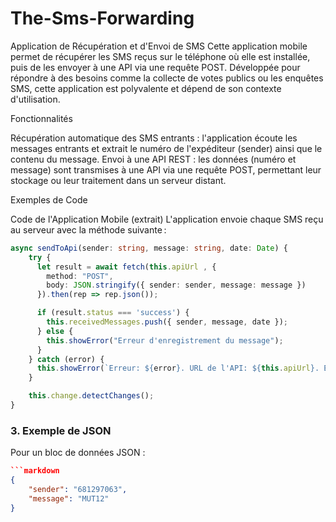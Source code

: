 # The-Sms-Forwarding

Application de Récupération et d'Envoi de SMS
Cette application mobile permet de récupérer les SMS reçus sur le téléphone où elle est installée, puis de les envoyer à une API via une requête POST. Développée pour répondre à des besoins comme la collecte de votes publics ou les enquêtes SMS, cette application est polyvalente et dépend de son contexte d'utilisation.

Fonctionnalités

Récupération automatique des SMS entrants : l'application écoute les messages entrants et extrait le numéro de l'expéditeur (sender) ainsi que le contenu du message.
Envoi à une API REST : les données (numéro et message) sont transmises à une API via une requête POST, permettant leur stockage ou leur traitement dans un serveur distant.

Exemples de Code

Code de l'Application Mobile (extrait)
L'application envoie chaque SMS reçu au serveur avec la méthode suivante :

```typescript
async sendToApi(sender: string, message: string, date: Date) {
    try {
      let result = await fetch(this.apiUrl , {
        method: "POST",
        body: JSON.stringify({ sender: sender, message: message })
      }).then(rep => rep.json());

      if (result.status === 'success') {
        this.receivedMessages.push({ sender, message, date });
      } else {
        this.showError("Erreur d'enregistrement du message");
      }
    } catch (error) {
      this.showError(`Erreur: ${error}. URL de l'API: ${this.apiUrl}. Expéditeur: ${sender}. Message: ${message}`);
    }

    this.change.detectChanges();
}

```
### 3. Exemple de JSON

Pour un bloc de données JSON :

```json
```markdown
{
    "sender": "681297063",
    "message": "MUT12"
}
```

